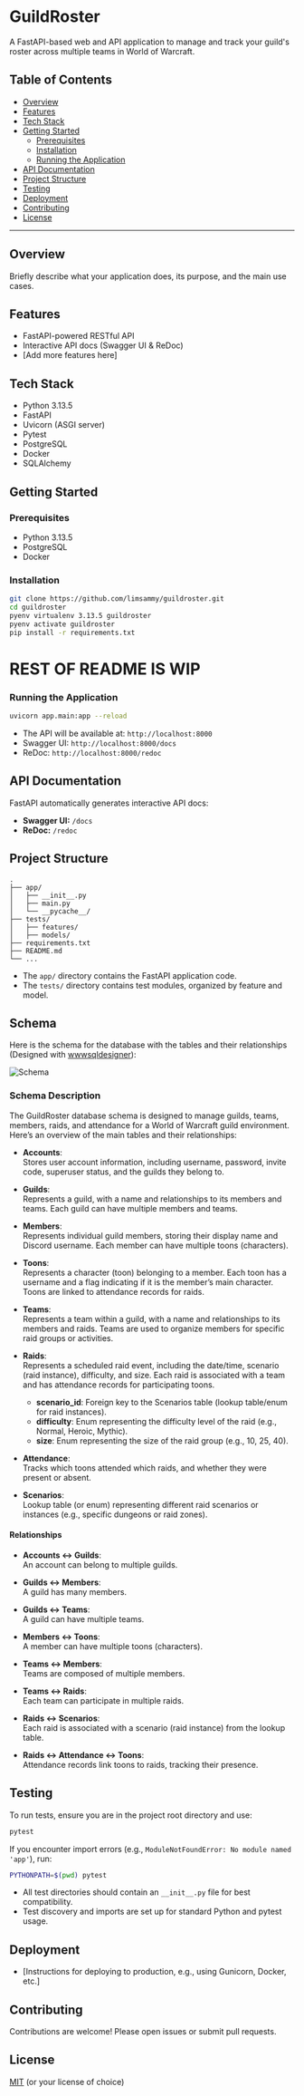 # GuildRoster

A FastAPI-based web and API application to manage and track your guild's roster across multiple teams in World of Warcraft.

## Table of Contents

- [Overview](#overview)
- [Features](#features)
- [Tech Stack](#tech-stack)
- [Getting Started](#getting-started)
  - [Prerequisites](#prerequisites)
  - [Installation](#installation)
  - [Running the Application](#running-the-application)
- [API Documentation](#api-documentation)
- [Project Structure](#project-structure)
- [Testing](#testing)
- [Deployment](#deployment)
- [Contributing](#contributing)
- [License](#license)

---

## Overview

Briefly describe what your application does, its purpose, and the main use cases.

## Features

- FastAPI-powered RESTful API
- Interactive API docs (Swagger UI & ReDoc)
- [Add more features here]

## Tech Stack

- Python 3.13.5
- FastAPI
- Uvicorn (ASGI server)
- Pytest
- PostgreSQL
- Docker
- SQLAlchemy

## Getting Started

### Prerequisites

- Python 3.13.5
- PostgreSQL
- Docker

### Installation

```bash
git clone https://github.com/limsammy/guildroster.git
cd guildroster
pyenv virtualenv 3.13.5 guildroster
pyenv activate guildroster
pip install -r requirements.txt
```

# REST OF README IS WIP

### Running the Application

```bash
uvicorn app.main:app --reload
```

- The API will be available at: `http://localhost:8000`
- Swagger UI: `http://localhost:8000/docs`
- ReDoc: `http://localhost:8000/redoc`

## API Documentation

FastAPI automatically generates interactive API docs:

- **Swagger UI:** `/docs`
- **ReDoc:** `/redoc`

## Project Structure

```
.
├── app/
│   ├── __init__.py
│   ├── main.py
│   └── __pycache__/
├── tests/
│   ├── features/
│   ├── models/
├── requirements.txt
├── README.md
└── ...
```

- The `app/` directory contains the FastAPI application code.
- The `tests/` directory contains test modules, organized by feature and model.

## Schema

Here is the schema for the database with the tables and their relationships (Designed with [wwwsqldesigner](https://github.com/ondras/wwwsqldesigner)):

![Schema](./guildroster_schema_v0.2.png)

### Schema Description

The GuildRoster database schema is designed to manage guilds, teams, members, raids, and attendance for a World of Warcraft guild environment. Here’s an overview of the main tables and their relationships:

- **Accounts**:  
  Stores user account information, including username, password, invite code, superuser status, and the guilds they belong to.

- **Guilds**:  
  Represents a guild, with a name and relationships to its members and teams. Each guild can have multiple members and teams.

- **Members**:  
  Represents individual guild members, storing their display name and Discord username. Each member can have multiple toons (characters).

- **Toons**:  
  Represents a character (toon) belonging to a member. Each toon has a username and a flag indicating if it is the member’s main character. Toons are linked to attendance records for raids.

- **Teams**:  
  Represents a team within a guild, with a name and relationships to its members and raids. Teams are used to organize members for specific raid groups or activities.

- **Raids**:  
  Represents a scheduled raid event, including the date/time, scenario (raid instance), difficulty, and size. Each raid is associated with a team and has attendance records for participating toons.  
  - **scenario_id**: Foreign key to the Scenarios table (lookup table/enum for raid instances).
  - **difficulty**: Enum representing the difficulty level of the raid (e.g., Normal, Heroic, Mythic).
  - **size**: Enum representing the size of the raid group (e.g., 10, 25, 40).

- **Attendance**:  
  Tracks which toons attended which raids, and whether they were present or absent.

- **Scenarios**:  
  Lookup table (or enum) representing different raid scenarios or instances (e.g., specific dungeons or raid zones).

#### Relationships

- **Accounts ↔ Guilds**:  
  An account can belong to multiple guilds.

- **Guilds ↔ Members**:  
  A guild has many members.

- **Guilds ↔ Teams**:  
  A guild can have multiple teams.

- **Members ↔ Toons**:  
  A member can have multiple toons (characters).

- **Teams ↔ Members**:  
  Teams are composed of multiple members.

- **Teams ↔ Raids**:  
  Each team can participate in multiple raids.

- **Raids ↔ Scenarios**:  
  Each raid is associated with a scenario (raid instance) from the lookup table.

- **Raids ↔ Attendance ↔ Toons**:  
  Attendance records link toons to raids, tracking their presence.

## Testing

To run tests, ensure you are in the project root directory and use:

```bash
pytest
```

If you encounter import errors (e.g., `ModuleNotFoundError: No module named 'app'`), run:

```bash
PYTHONPATH=$(pwd) pytest
```

- All test directories should contain an `__init__.py` file for best compatibility.
- Test discovery and imports are set up for standard Python and pytest usage.

## Deployment

- [Instructions for deploying to production, e.g., using Gunicorn, Docker, etc.]

## Contributing

Contributions are welcome! Please open issues or submit pull requests.

## License

[MIT](LICENSE) (or your license of choice)
